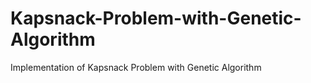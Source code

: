 # Kapsnack-Problem-with-Genetic-Algorithm
Implementation of Kapsnack Problem with Genetic Algorithm
